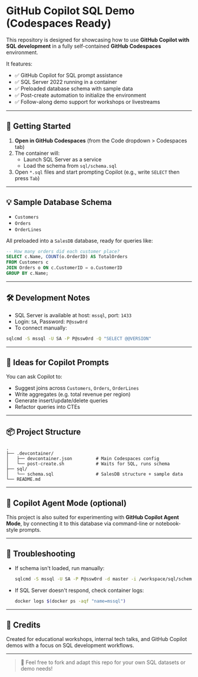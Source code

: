 # GitHub Copilot SQL Demo (Codespaces Ready)

This repository is designed for showcasing how to use **GitHub Copilot with SQL development** in a fully self-contained **GitHub Codespaces** environment.

It features:
- ✅ GitHub Copilot for SQL prompt assistance
- ✅ SQL Server 2022 running in a container
- ✅ Preloaded database schema with sample data
- ✅ Post-create automation to initialize the environment
- ✅ Follow-along demo support for workshops or livestreams

---

## 🚀 Getting Started

1. **Open in GitHub Codespaces** (from the Code dropdown > Codespaces tab)
2. The container will:
   - Launch SQL Server as a service
   - Load the schema from `sql/schema.sql`
3. Open `*.sql` files and start prompting Copilot (e.g., write `SELECT` then press `Tab`)

---

## 💡 Sample Database Schema

- `Customers`
- `Orders`
- `OrderLines`

All preloaded into a `SalesDB` database, ready for queries like:

```sql
-- How many orders did each customer place?
SELECT c.Name, COUNT(o.OrderID) AS TotalOrders
FROM Customers c
JOIN Orders o ON c.CustomerID = o.CustomerID
GROUP BY c.Name;
```

---

## 🛠️ Development Notes

- SQL Server is available at host: `mssql`, port: `1433`
- Login: `SA`, Password: `P@ssw0rd`
- To connect manually:

```bash
sqlcmd -S mssql -U SA -P P@ssw0rd -Q "SELECT @@VERSION"
```

---

## 🧠 Ideas for Copilot Prompts

You can ask Copilot to:
- Suggest joins across `Customers`, `Orders`, `OrderLines`
- Write aggregates (e.g. total revenue per region)
- Generate insert/update/delete queries
- Refactor queries into CTEs

---

## 📦 Project Structure

```
.
├── .devcontainer/
│   ├── devcontainer.json         # Main Codespaces config
│   └── post-create.sh            # Waits for SQL, runs schema
├── sql/
│   └── schema.sql                # SalesDB structure + sample data
└── README.md
```

---

## 🧪 Copilot Agent Mode (optional)

This project is also suited for experimenting with **GitHub Copilot Agent Mode**, by connecting it to this database via command-line or notebook-style prompts.

---

## 🧯 Troubleshooting

- If schema isn't loaded, run manually:
  ```bash
  sqlcmd -S mssql -U SA -P P@ssw0rd -d master -i /workspace/sql/schema.sql
  ```

- If SQL Server doesn't respond, check container logs:
  ```bash
  docker logs $(docker ps -aqf "name=mssql")
  ```

---

## 🙏 Credits

Created for educational workshops, internal tech talks, and GitHub Copilot demos with a focus on SQL development workflows.

---

> 💬 Feel free to fork and adapt this repo for your own SQL datasets or demo needs!
